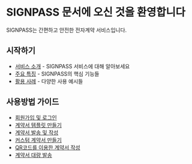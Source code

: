 # SIGNPASS 문서에 오신 것을 환영합니다

SIGNPASS는 간편하고 안전한 전자계약 서비스입니다.

## 시작하기

- [서비스 소개](/guide/) - SIGNPASS 서비스에 대해 알아보세요
- [주요 특징](/guide/features) - SIGNPASS의 핵심 기능들
- [활용 사례](/guide/use-cases) - 다양한 사용 예시들

## 사용방법 가이드

- [회원가입 및 로그인](/guide/mobile/contract-add)
- [계약서 템플릿 만들기](/guide/mobile/contract-send)
- [계약서 발송 및 작성](/guide/mobile/contract-manage)
- [커스텀 계약서 만들기](/guide/mobile/contract-manage)
- [QR코드를 이용한 계약서 작성](/guide/mobile/contract-manage)
- [계약서 대량 발송](/guide/mobile/contract-manage)

